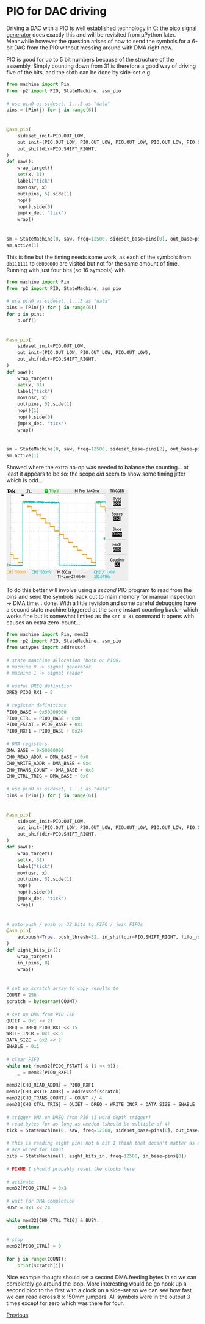 # PIO for DAC driving

Driving a DAC with a PIO is well established technology in C: the [pico signal generator](https://github.com/graeme-winter/pico-signal-generator) does exactly this and will be revisited from µPython later. Meanwhile however the question arises of how to send the symbols for a 6-bit DAC from the PIO without messing around with DMA right now.

PIO is good for up to 5 bit numbers because of the structure of the assembly. Simply counting down from 31 is therefore a good way of driving five of the bits, and the sixth can be done by side-set e.g.

```python
from machine import Pin
from rp2 import PIO, StateMachine, asm_pio

# use pin0 as sideset, 1...5 as "data"
pins = [Pin(j) for j in range(6)]


@asm_pio(
    sideset_init=PIO.OUT_LOW,
    out_init=(PIO.OUT_LOW, PIO.OUT_LOW, PIO.OUT_LOW, PIO.OUT_LOW, PIO.OUT_LOW),
    out_shiftdir=PIO.SHIFT_RIGHT,
)
def saw():
    wrap_target()
    set(x, 31)
    label("tick")
    mov(osr, x)
    out(pins, 5).side(1)
    nop()
    nop().side(0)
    jmp(x_dec, "tick")
    wrap()


sm = StateMachine(0, saw, freq=12500, sideset_base=pins[0], out_base=pins[1])
sm.active(1)
```

This is fine but the timing needs some work, as each of the symbols from `0b111111` to `0b000000` are visited but not for the same amount of time. Running with just four bits (so 16 symbols) with

```python
from machine import Pin
from rp2 import PIO, StateMachine, asm_pio

# use pin0 as sideset, 1...5 as "data"
pins = [Pin(j) for j in range(6)]
for p in pins:
    p.off()


@asm_pio(
    sideset_init=PIO.OUT_LOW,
    out_init=(PIO.OUT_LOW, PIO.OUT_LOW, PIO.OUT_LOW),
    out_shiftdir=PIO.SHIFT_RIGHT,
)
def saw():
    wrap_target()
    set(x, 31)
    label("tick")
    mov(osr, x)
    out(pins, 5).side(1)
    nop()[1]
    nop().side(0)
    jmp(x_dec, "tick")
    wrap()


sm = StateMachine(0, saw, freq=12500, sideset_base=pins[2], out_base=pins[3])
sm.active(1)
```

Showed where the extra no-op was needed to balance the counting... at least it appears to be so: the scope _did_ seem to show some timing jitter which is odd...

![Oscilloscope trace](./F0067TEK.png)

To do this better will involve using a _second_ PIO program to read from the pins and send the symbols back out to main memory for manual inspection -> DMA time... done. With a little revision and some careful debugging have a second state machine triggered at the same instant counting back - which works fine but is somewhat limited as the `set x 31` command it opens with causes an extra zero-count...

```python
from machine import Pin, mem32
from rp2 import PIO, StateMachine, asm_pio
from uctypes import addressof

# state maachine allocation (both on PIO0)
# machine 0 -> signal generator
# machine 1 -> signal reader

# useful DREQ definition
DREQ_PIO0_RX1 = 5

# register definitions
PIO0_BASE = 0x50200000
PIO0_CTRL = PIO0_BASE + 0x0
PIO0_FSTAT = PIO0_BASE + 0x4
PIO0_RXF1 = PIO0_BASE + 0x24

# DMA registers
DMA_BASE = 0x50000000
CH0_READ_ADDR = DMA_BASE + 0x0
CH0_WRITE_ADDR = DMA_BASE + 0x4
CH0_TRANS_COUNT = DMA_BASE + 0x8
CH0_CTRL_TRIG = DMA_BASE + 0xC

# use pin0 as sideset, 1...5 as "data"
pins = [Pin(j) for j in range(6)]


@asm_pio(
    sideset_init=PIO.OUT_LOW,
    out_init=(PIO.OUT_LOW, PIO.OUT_LOW, PIO.OUT_LOW, PIO.OUT_LOW, PIO.OUT_LOW),
    out_shiftdir=PIO.SHIFT_RIGHT,
)
def saw():
    wrap_target()
    set(x, 31)
    label("tick")
    mov(osr, x)
    out(pins, 5).side(1)
    nop()
    nop().side(0)
    jmp(x_dec, "tick")
    wrap()


# auto-push / push on 32 bits to FIFO / join FIFOs
@asm_pio(
    autopush=True, push_thresh=32, in_shiftdir=PIO.SHIFT_RIGHT, fifo_join=PIO.JOIN_RX
)
def eight_bits_in():
    wrap_target()
    in_(pins, 8)
    wrap()


# set up scratch array to copy results to
COUNT = 256
scratch = bytearray(COUNT)

# set up DMA from PIO ISR
QUIET = 0x1 << 21
DREQ = DREQ_PIO0_RX1 << 15
WRITE_INCR = 0x1 << 5
DATA_SIZE = 0x2 << 2
ENABLE = 0x1

# clear FIFO
while not (mem32[PIO0_FSTAT] & (1 << 9)):
    _ = mem32[PIO0_RXF1]

mem32[CH0_READ_ADDR] = PIO0_RXF1
mem32[CH0_WRITE_ADDR] = addressof(scratch)
mem32[CH0_TRANS_COUNT] = COUNT // 4
mem32[CH0_CTRL_TRIG] = QUIET + DREQ + WRITE_INCR + DATA_SIZE + ENABLE

# trigger DMA on DREQ from PIO (1 word depth trigger)
# read bytes for as long as needed (should be multiple of 4)
tick = StateMachine(0, saw, freq=12500, sideset_base=pins[0], out_base=pins[1])

# this is reading eight pins not 6 bit I think that doesn't matter as all pins
# are wired for input
bits = StateMachine(1, eight_bits_in, freq=12500, in_base=pins[0])

# FIXME I should probably reset the clocks here

# activate
mem32[PIO0_CTRL] = 0x3

# wait for DMA completion
BUSY = 0x1 << 24

while mem32[CH0_CTRL_TRIG] & BUSY:
    continue

# stop
mem32[PIO0_CTRL] = 0

for j in range(COUNT):
    print(scratch[j])
```

Nice example though: should set a second DMA feeding bytes _in_ so we can completely go around the loop. More interesting would be go hook up a second pico to the first with a clock on a side-set so we can see how fast we can read across 8 x 150mm jumpers. All symbols were in the output 3 times except for zero which was there for four.

[Previous](./2023-01-10.md)
